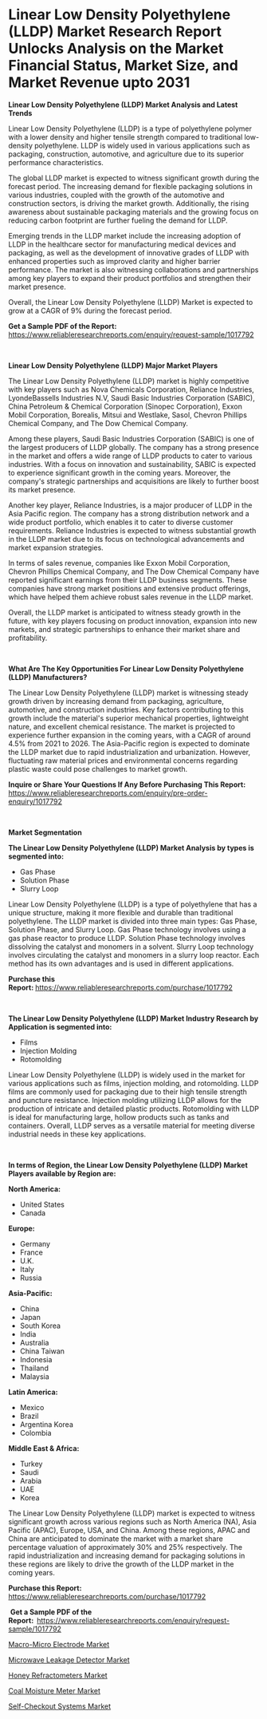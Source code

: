 <p><h1>Linear Low Density Polyethylene (LLDP) Market Research Report Unlocks Analysis on the Market Financial Status, Market Size, and Market Revenue upto 2031</h1></p><p><strong>Linear Low Density Polyethylene (LLDP) Market Analysis and Latest Trends</strong></p>
<p><p>Linear Low Density Polyethylene (LLDP) is a type of polyethylene polymer with a lower density and higher tensile strength compared to traditional low-density polyethylene. LLDP is widely used in various applications such as packaging, construction, automotive, and agriculture due to its superior performance characteristics.</p><p>The global LLDP market is expected to witness significant growth during the forecast period. The increasing demand for flexible packaging solutions in various industries, coupled with the growth of the automotive and construction sectors, is driving the market growth. Additionally, the rising awareness about sustainable packaging materials and the growing focus on reducing carbon footprint are further fueling the demand for LLDP.</p><p>Emerging trends in the LLDP market include the increasing adoption of LLDP in the healthcare sector for manufacturing medical devices and packaging, as well as the development of innovative grades of LLDP with enhanced properties such as improved clarity and higher barrier performance. The market is also witnessing collaborations and partnerships among key players to expand their product portfolios and strengthen their market presence.</p><p>Overall, the Linear Low Density Polyethylene (LLDP) Market is expected to grow at a CAGR of 9% during the forecast period.</p></p>
<p><strong>Get a Sample PDF of the Report:&nbsp;</strong> <a href="https://www.reliableresearchreports.com/enquiry/request-sample/1017792">https://www.reliableresearchreports.com/enquiry/request-sample/1017792</a></p>
<p>&nbsp;</p>
<p><strong>Linear Low Density Polyethylene (LLDP) Major Market Players</strong></p>
<p><p>The Linear Low Density Polyethylene (LLDP) market is highly competitive with key players such as Nova Chemicals Corporation, Reliance Industries, LyondeBassells Industries N.V, Saudi Basic Industries Corporation (SABIC), China Petroleum & Chemical Corporation (Sinopec Corporation), Exxon Mobil Corporation, Borealis, Mitsui and Westlake, Sasol, Chevron Phillips Chemical Company, and The Dow Chemical Company.</p><p>Among these players, Saudi Basic Industries Corporation (SABIC) is one of the largest producers of LLDP globally. The company has a strong presence in the market and offers a wide range of LLDP products to cater to various industries. With a focus on innovation and sustainability, SABIC is expected to experience significant growth in the coming years. Moreover, the company's strategic partnerships and acquisitions are likely to further boost its market presence.</p><p>Another key player, Reliance Industries, is a major producer of LLDP in the Asia Pacific region. The company has a strong distribution network and a wide product portfolio, which enables it to cater to diverse customer requirements. Reliance Industries is expected to witness substantial growth in the LLDP market due to its focus on technological advancements and market expansion strategies.</p><p>In terms of sales revenue, companies like Exxon Mobil Corporation, Chevron Phillips Chemical Company, and The Dow Chemical Company have reported significant earnings from their LLDP business segments. These companies have strong market positions and extensive product offerings, which have helped them achieve robust sales revenue in the LLDP market.</p><p>Overall, the LLDP market is anticipated to witness steady growth in the future, with key players focusing on product innovation, expansion into new markets, and strategic partnerships to enhance their market share and profitability.</p></p>
<p>&nbsp;</p>
<p><strong>What Are The Key Opportunities For Linear Low Density Polyethylene (LLDP) Manufacturers?</strong></p>
<p><p>The Linear Low Density Polyethylene (LLDP) market is witnessing steady growth driven by increasing demand from packaging, agriculture, automotive, and construction industries. Key factors contributing to this growth include the material's superior mechanical properties, lightweight nature, and excellent chemical resistance. The market is projected to experience further expansion in the coming years, with a CAGR of around 4.5% from 2021 to 2026. The Asia-Pacific region is expected to dominate the LLDP market due to rapid industrialization and urbanization. However, fluctuating raw material prices and environmental concerns regarding plastic waste could pose challenges to market growth.</p></p>
<p><strong>Inquire or Share Your Questions If Any Before Purchasing This Report:</strong> <a href="https://www.reliableresearchreports.com/enquiry/pre-order-enquiry/1017792">https://www.reliableresearchreports.com/enquiry/pre-order-enquiry/1017792</a></p>
<p>&nbsp;</p>
<p><strong>Market Segmentation</strong></p>
<p><strong>The Linear Low Density Polyethylene (LLDP) Market Analysis by types is segmented into:</strong></p>
<p><ul><li>Gas Phase</li><li>Solution Phase</li><li>Slurry Loop</li></ul></p>
<p><p>Linear Low Density Polyethylene (LLDP) is a type of polyethylene that has a unique structure, making it more flexible and durable than traditional polyethylene. The LLDP market is divided into three main types: Gas Phase, Solution Phase, and Slurry Loop. Gas Phase technology involves using a gas phase reactor to produce LLDP. Solution Phase technology involves dissolving the catalyst and monomers in a solvent. Slurry Loop technology involves circulating the catalyst and monomers in a slurry loop reactor. Each method has its own advantages and is used in different applications.</p></p>
<p><strong>Purchase this Report:&nbsp;</strong><a href="https://www.reliableresearchreports.com/purchase/1017792">https://www.reliableresearchreports.com/purchase/1017792</a></p>
<p>&nbsp;</p>
<p><strong>The Linear Low Density Polyethylene (LLDP) Market Industry Research by Application is segmented into:</strong></p>
<p><ul><li>Films</li><li>Injection Molding</li><li>Rotomolding</li></ul></p>
<p><p>Linear Low Density Polyethylene (LLDP) is widely used in the market for various applications such as films, injection molding, and rotomolding. LLDP films are commonly used for packaging due to their high tensile strength and puncture resistance. Injection molding utilizing LLDP allows for the production of intricate and detailed plastic products. Rotomolding with LLDP is ideal for manufacturing large, hollow products such as tanks and containers. Overall, LLDP serves as a versatile material for meeting diverse industrial needs in these key applications.</p></p>
<p>&nbsp;</p>
<p><strong>In terms of Region, the Linear Low Density Polyethylene (LLDP) Market Players available by Region are:</strong></p>
<p>
    <p> <strong> North America: </strong>
        <ul>
            <li>United States</li>
            <li>Canada</li>
        </ul>
        </p> 
    <p> <strong> Europe: </strong>
        <ul>
            <li>Germany</li>
            <li>France</li>
            <li>U.K.</li>
            <li>Italy</li>
            <li>Russia</li>
        </ul>
        </p> 
    <p> <strong> Asia-Pacific: </strong>
        <ul>
            <li>China</li>
            <li>Japan</li>
            <li>South Korea</li>
            <li>India</li>
            <li>Australia</li>
            <li>China Taiwan</li>
            <li>Indonesia</li>
            <li>Thailand</li>
            <li>Malaysia</li>
        </ul>
        </p> 
    <p> <strong> Latin America: </strong>
        <ul>
            <li>Mexico</li>
            <li>Brazil</li>
            <li>Argentina Korea</li>
            <li>Colombia</li>
        </ul>
        </p> 
    <p> <strong> Middle East & Africa: </strong>
        <ul>
            <li>Turkey</li>
            <li>Saudi</li>
            <li>Arabia</li>
            <li>UAE</li>
            <li>Korea</li>
        </ul>
    </p>
    </p>
<p><p>The Linear Low Density Polyethylene (LLDP) market is expected to witness significant growth across various regions such as North America (NA), Asia Pacific (APAC), Europe, USA, and China. Among these regions, APAC and China are anticipated to dominate the market with a market share percentage valuation of approximately 30% and 25% respectively. The rapid industrialization and increasing demand for packaging solutions in these regions are likely to drive the growth of the LLDP market in the coming years.</p></p>
<p><strong>Purchase this Report: </strong><a href="https://www.reliableresearchreports.com/purchase/1017792">https://www.reliableresearchreports.com/purchase/1017792</a></p>
<p>&nbsp;<strong>Get a Sample PDF of the Report:&nbsp;&nbsp;</strong><a href="https://www.reliableresearchreports.com/enquiry/request-sample/1017792">https://www.reliableresearchreports.com/enquiry/request-sample/1017792</a></p>
<p><strong></strong></p>
<p><p><a href="https://github.com/pjcfca/Market-Research-Report-List-1/blob/main/macro-micro-electrode-market.md">Macro-Micro Electrode Market</a></p><p><a href="https://medium.com/@amirwisozk/microwave-leakage-detector-market-insight-market-trends-growth-forecasted-from-2024-to-2031-3453678ff3bf">Microwave Leakage Detector Market</a></p><p><a href="https://medium.com/@amirwisozk/honey-refractometers-market-size-and-market-trends-complete-industry-overview-2024-to-2031-78dae7e7f79e">Honey Refractometers Market</a></p><p><a href="https://medium.com/p/52705efe5c5f/edit">Coal Moisture Meter Market</a></p><p><a href="https://github.com/wusalecollins540tpqoz/Market-Research-Report-List-1/blob/main/self-checkout-systems-market.md">Self-Checkout Systems Market</a></p></p>